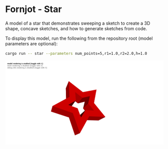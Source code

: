 # Fornjot - Star

A model of a star that demonstrates sweeping a sketch to create a 3D shape, concave sketches, and how to generate sketches from code.

To display this model, run the following from the repository root (model parameters are optional):
``` sh
cargo run -- star --parameters num_points=5,r1=1.0,r2=2.0,h=1.0
```

![Screenshot of the star model](star.png)
